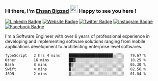 ### Hi there, I'm <a href="https://ehsanbigzad.com" target="_blank">Ehsan Bigzad</a> <img src="https://media.giphy.com/media/hvRJCLFzcasrR4ia7z/giphy.gif" width="25px" height="25px"> Happy to see you here !

[![Linkedin Badge](https://img.shields.io/badge/-LinkedIn-0e76a8?style=flat-square&logo=Linkedin&logoColor=white)](https://linkedin.com/in/EhsanBigzad)
[![Website Badge](https://img.shields.io/badge/Website-3b5998?style=flat-square&logo=google-chrome&logoColor=white)](https://ehsanbigzad.com)
[![Twitter Badge](https://img.shields.io/badge/-Twitter-00acee?style=flat-square&logo=Twitter&logoColor=white)](https://twitter.com/EhsanBigzad)
[![Instagram Badge](https://img.shields.io/badge/-Instagram-e4405f?style=flat-square&logo=Instagram&logoColor=white)](https://instagram.com/ehsanbigzad/)
[![Facebook Badge](https://img.shields.io/badge/-Facebook-0088cc?style=flat-square&logo=Facebook&logoColor=white)](https://facebook.com/EhsanBigzad7)

I'm a Software Engineer with over 6 years of professional experience
in developing and implementing software solutions ranging from mobile applications development to architecting enterprise level softwares.

<!--START_SECTION:waka-->

```txt
TypeScript   2 hrs 4 mins    ████████████████████░░░░░   79.67 %
Other        16 mins         ██▓░░░░░░░░░░░░░░░░░░░░░░   10.25 %
Bash         8 mins          █▒░░░░░░░░░░░░░░░░░░░░░░░   05.30 %
Swift        4 mins          ▓░░░░░░░░░░░░░░░░░░░░░░░░   02.56 %
JSON         2 mins          ▒░░░░░░░░░░░░░░░░░░░░░░░░   01.84 %
```

<!--END_SECTION:waka-->
